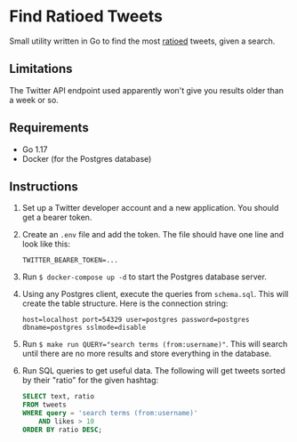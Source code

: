 # Find Ratioed Tweets

Small utility written in Go to find the most [ratioed]() tweets, given a search.

## Limitations

The Twitter API endpoint used apparently won't give you results older than a week or so.

## Requirements

* Go 1.17
* Docker (for the Postgres database)

## Instructions

1. Set up a Twitter developer account and a new application. You should get a bearer token.
2. Create an `.env` file and add the token. The file should have one line and look like this:

   ```
   TWITTER_BEARER_TOKEN=...
   ```

3. Run `$ docker-compose up -d` to start the Postgres database server.
4. Using any Postgres client, execute the queries from `schema.sql`. This will create the table structure. Here is the connection string:

   ```
   host=localhost port=54329 user=postgres password=postgres dbname=postgres sslmode=disable
   ```

5. Run `$ make run QUERY="search terms (from:username)"`.
   This will search until there are no more results and store everything in the database.

6. Run SQL queries to get useful data. The following will get tweets sorted by their "ratio" for the given hashtag:

   ```SQL
   SELECT text, ratio
   FROM tweets
   WHERE query = 'search terms (from:username)'
       AND likes > 10
   ORDER BY ratio DESC;
   ```